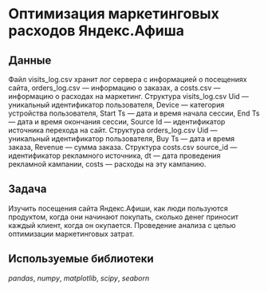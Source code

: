 # Оптимизация маркетинговых расходов Яндекс.Афиша


## Данные

Файл visits_log.csv хранит лог сервера с информацией о посещениях сайта, orders_log.csv — информацию о заказах, а costs.csv — информацию о расходах на маркетинг.
Структура visits_log.csv
Uid — уникальный идентификатор пользователя,
Device — категория устройства пользователя,
Start Ts — дата и время начала сессии,
End Ts — дата и время окончания сессии,
Source Id — идентификатор источника перехода на сайт.
Структура orders_log.csv
Uid — уникальный идентификатор пользователя,
Buy Ts — дата и время заказа,
Revenue — сумма заказа.
Структура costs.csv
source_id — идентификатор рекламного источника,
dt — дата проведения рекламной кампании,
costs — расходы на эту кампанию.

## Задача

Изучить посещения сайта Яндекс.Афиши, как люди пользуются продуктом, когда они начинают покупать, сколько денег приносит каждый клиент, когда он окупается. Проведение анализа с целью оптимизации маркетинговых затрат.  

## Используемые библиотеки
*pandas*, *numpy*, *matplotlib*, *scipy*, *seaborn*